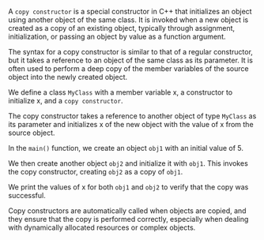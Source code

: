 A `copy constructor` is a special constructor in C++ that initializes an object using another object of the same class. It is invoked when a new object is created as a copy of an existing object, typically through assignment, initialization, or passing an object by value as a function argument.

The syntax for a copy constructor is similar to that of a regular constructor, but it takes a reference to an object of the same class as its parameter. It is often used to perform a deep copy of the member variables of the source object into the newly created object.

We define a class `MyClass` with a member variable x, a constructor to initialize x, and a `copy constructor`.

The copy constructor takes a reference to another object of type `MyClass` as its parameter and initializes x of the new object with the value of x from the source object.

In the `main()` function, we create an object `obj1` with an initial value of 5.

We then create another object `obj2` and initialize it with `obj1`. This invokes the copy constructor, creating `obj2` as a copy of `obj1`.

We print the values of x for both `obj1` and `obj2` to verify that the copy was successful.

Copy constructors are automatically called when objects are copied, and they ensure that the copy is performed correctly, especially when dealing with dynamically allocated resources or complex objects.